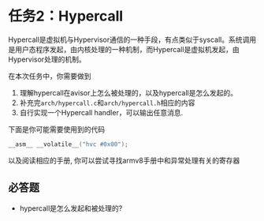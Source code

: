 # 任务2：Hypercall
Hypercall是虚拟机与Hypervisor通信的一种手段，有点类似于syscall。系统调用是用户态程序发起，由内核处理的一种机制，而Hypercall是虚拟机发起，由Hypervisor处理的机制。

在本次任务中，你需要做到
1. 理解hypercall在avisor上怎么被处理的，以及hypercall是怎么发起的。
2. 补充完`arch/hypercall.c`和`arch/hypercall.h`相应的内容
3. 自行实现一个Hypercall handler，可以输出任意消息.

下面是你可能需要使用到的代码
```C
__asm__ __volatile__("hvc #0x00");
```

以及阅读相应的手册, 你可以尝试寻找armv8手册中和异常处理有关的寄存器

## 必答题
+ hypercall是怎么发起和被处理的?